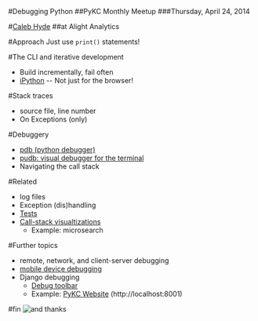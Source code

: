 #Debugging Python
##PyKC Monthly Meetup
###Thursday, April 24, 2014

#[Caleb Hyde](https://twitter.com/hedonistica)
##at Alight Analytics

#Approach
Just use `print()` statements!

#The CLI and iterative development
- Build incrementally, fail often
- [iPython](http://ipython.org/) -- Not just for the browser!

#Stack traces
- source file, line number
- On Exceptions (only)

#Debuggery
- [pdb (python debugger)](https://docs.python.org/2/library/pdb.html)
- [pudb: visual debugger for the terminal](https://pypi.python.org/pypi/pudb)
- Navigating the call stack

#Related
- log files 
- Exception (dis)handling
- [Tests](https://docs.python.org/2/library/unittest.html)
- [Call-stack visualtizations](http://pycallgraph.slowchop.com/en/master/)
  - Example: microsearch

#Further topics
- remote, network, and client-server debugging
- [mobile device debugging](https://developers.google.com/chrome-developer-tools/docs/remote-debugging)
- Django debugging
  - [Debug toolbar](https://github.com/django-debug-toolbar/django-debug-toolbar)
  - Example: [PyKC Website](https://github.com/pythonkc/pythonkc.com) (http://localhost:8001)

#fin
![and thanks](http://i.imgur.com/gytCGgu.jpg)

